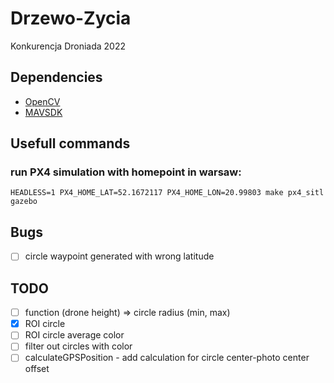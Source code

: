# Drzewo-Zycia
Konkurencja Droniada 2022

## Dependencies
- [OpenCV](https://github.com/opencv/opencv)
- [MAVSDK](https://mavsdk.mavlink.io)

## Usefull commands

### run PX4 simulation with homepoint in warsaw:
`HEADLESS=1 PX4_HOME_LAT=52.1672117 PX4_HOME_LON=20.99803 make px4_sitl gazebo`

## Bugs
- [ ] circle waypoint generated with wrong latitude

## TODO
- [ ] function (drone height) => circle radius (min, max)
- [x] ROI circle
- [ ] ROI circle average color
- [ ] filter out circles with color
- [ ] calculateGPSPosition - add calculation for circle center-photo center offset
